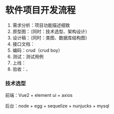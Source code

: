 # 软件项目开发流程

1. 需求分析：项目功能描述细致
2. 原型图：（同时：技术选型、架构设计）
3. 设计稿：（同时：类图、数据库结构图）
4. 接口文档：
5. 编码：crud（crud boy）
6. 测试：测试用例
7. 上线：
8. 验收：、

### 技术选型

前端：Vue2 + element ui + axios

后台：node + egg + sequelize + nunjucks + mysql

